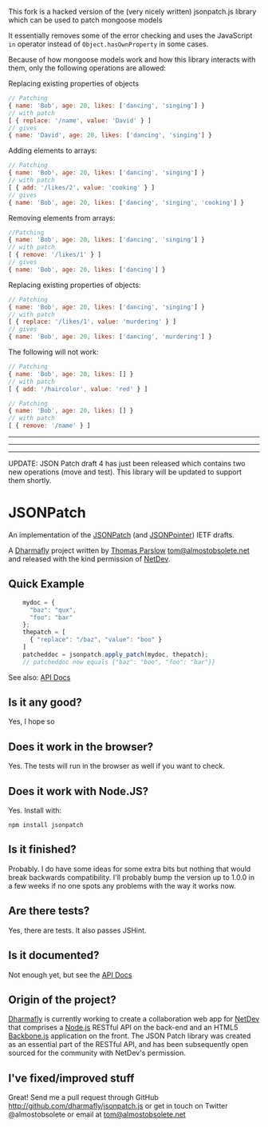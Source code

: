 This fork is a hacked version of the (very nicely written) jsonpatch.js library which can be used to patch mongoose models

It essentially removes some of the error checking and uses the JavaScript ```in``` operator instead of ```Object.hasOwnProperty``` in some cases.

Because of how mongoose models work and how this library interacts with them, only the following operations are allowed:


Replacing existing properties of objects

```javascript
// Patching
{ name: 'Bob', age: 20, likes: ['dancing', 'singing'] }
// with patch
[ { replace: '/name', value: 'David' } ]
// gives
{ name: 'David', age: 20, likes: ['dancing', 'singing'] }
```

Adding elements to arrays:
```javascript
// Patching
{ name: 'Bob', age: 20, likes: ['dancing', 'singing'] }
// with patch
[ { add: '/likes/2', value: 'cooking' } ]
// gives
{ name: 'Bob', age: 20, likes: ['dancing', 'singing', 'cooking'] }
```

Removing elements from arrays:

```javascript
//Patching
{ name: 'Bob', age: 20, likes: ['dancing', 'singing'] }
// with patch
[ { remove: '/likes/1' } ]
// gives
{ name: 'Bob', age: 20, likes: ['dancing'] }
```

Replacing existing properties of objects:

```javascript
// Patching
{ name: 'Bob', age: 20, likes: ['dancing', 'singing'] }
// with patch
[ { replace: '/likes/1', value: 'murdering' } ]
// gives
{ name: 'Bob', age: 20, likes: ['dancing', 'murdering'] }
```

The following will not work:

```javascript
// Patching
{ name: 'Bob', age: 20, likes: [] }
// with patch 
[ { add: '/haircolor', value: 'red' } ]
```

```javascript
// Patching
{ name: 'Bob', age: 20, likes: [] }
// with patch
[ { remove: '/name' } ]
```


- - -
- - -
- - -

UPDATE: JSON Patch draft 4 has just been released which contains two new operations (move and test). This library will be updated to support them shortly.

JSONPatch
=========

An implementation of the [JSONPatch][#jsonpatch] (and [JSONPointer][#jsonpointer]) IETF drafts.

A [Dharmafly][#dharmafly] project written by [Thomas Parslow][#tom] <tom@almostobsolete.net> and released with the kind permission of [NetDev][#netdev].

Quick Example
-------------

```javascript
    mydoc = {
      "baz": "qux",
      "foo": "bar"
    };
    thepatch = [
      { "replace": "/baz", "value": "boo" }
    ]
    patcheddoc = jsonpatch.apply_patch(mydoc, thepatch);
    // patcheddoc now equals {"baz": "boo", "foo": "bar"}}
```    

See also: [API Docs][#apidocs]

Is it any good?
---------------

Yes, I hope so

Does it work in the browser?
----------------------------

Yes. The tests will run in the browser as well if you want to check.


Does it work with Node.JS?
--------------------------

Yes. Install with:

    npm install jsonpatch

Is it finished?
---------------

Probably. I do have some ideas for some extra bits but nothing that would break backwards compatibility. I'll probably bump the version up to 1.0.0 in a few weeks if no one spots any problems with the way it works now.

Are there tests?
----------------

Yes, there are tests. It also passes JSHint.

Is it documented?
----------------

Not enough yet, but see the [API Docs][#apidocs]

Origin of the project?
---------------------

[Dharmafly][#dharmafly] is currently working to create a collaboration web app for [NetDev][#netdev] that comprises a [Node.js][#nodejs] RESTful API on the back-end and an HTML5 [Backbone.js][#backbone] application on the front. The JSON Patch library was created as an essential part of the RESTful API, and has been subsequently open sourced for the community with NetDev's permission.

I've fixed/improved stuff
-------------------------

Great! Send me a pull request through GitHub <http://github.com/dharmafly/jsonpatch.js> or get in touch on Twitter @almostobsolete or email at tom@almostobsolete.net

[#tom]: http://www.almostobsolete.net
[#netdev]: http://www.netdev.co.uk
[#dharmafly]: http://dharmafly.com
[#nodejs]: http://nodejs.org
[#backbone]: http://documentcloud.github.com/backbone/
[#apidocs]:https://github.com/dharmafly/jsonpatch.js/blob/master/docs/api.md
[#jsonpatch]: http://tools.ietf.org/html/draft-pbryan-json-patch-01
[#jsonpointer]:http://tools.ietf.org/html/draft-pbryan-zyp-json-pointer-02